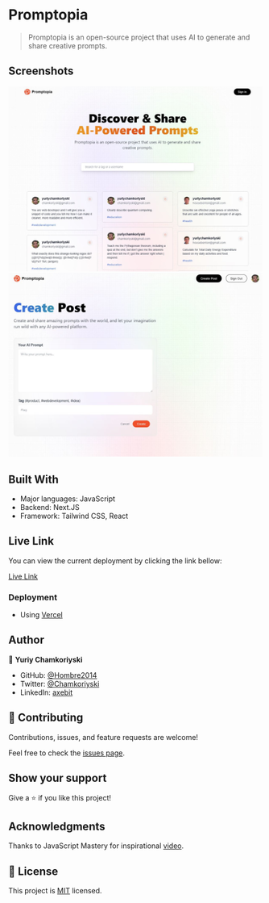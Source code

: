 # Promptopia

> Promptopia is an open-source project that uses AI to generate and share creative prompts.

## Screenshots

![Home](public/assets/images/promptopia.jpg)
![Create prompt](public/assets/images/Create_prompt.jpg)

## Built With

- Major languages: JavaScript
- Backend: Next.JS
- Framework: Tailwind CSS, React

## Live Link

You can view the current deployment by clicking the link bellow:

[Live Link](https://promptopia-hombre2014.vercel.app/)

### Deployment

- Using [Vercel](https://vercel.com/)

## Author

👤 **Yuriy Chamkoriyski**

- GitHub: [@Hombre2014](https://github.com/Hombre2014)
- Twitter: [@Chamkoriyski](https://twitter.com/Chamkoriyski)
- LinkedIn: [axebit](https://linkedin.com/in/axebit)

## 🤝 Contributing

Contributions, issues, and feature requests are welcome!

Feel free to check the [issues page](https://github.com/Hombre/sgare-prompts/issues).

## Show your support

Give a ⭐️ if you like this project!

## Acknowledgments

Thanks to JavaScript Mastery for inspirational [video](https://www.youtube.com/watch?v=wm5gMKuwSYk&ab_channel=JavaScriptMastery).

## 📝 License

This project is [MIT](./license.md) licensed.
